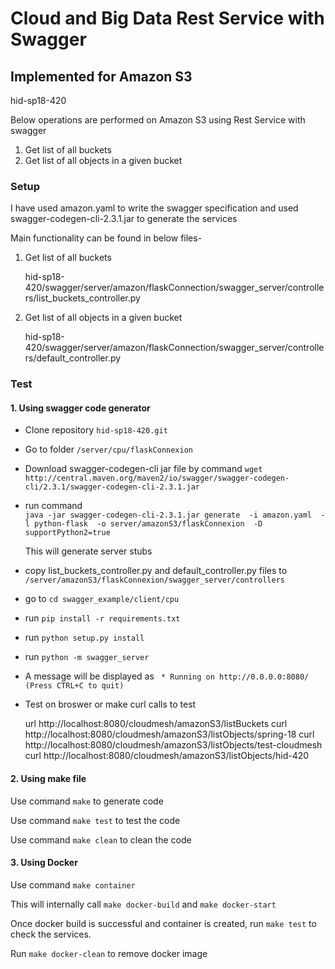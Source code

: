 # Cloud and Big Data Rest Service with Swagger

## Implemented for Amazon S3

hid-sp18-420

Below operations are performed on Amazon S3 using Rest Service with swagger
1. Get list of all buckets
2. Get list of all objects in a given bucket

### Setup
I have used amazon.yaml to write the swagger specification and used swagger-codegen-cli-2.3.1.jar to generate the services

Main functionality can be found in below files-
1. Get list of all buckets

    hid-sp18-420/swagger/server/amazon/flaskConnection/swagger_server/controllers/list_buckets_controller.py

2. Get list of all objects in a given bucket

    hid-sp18-420/swagger/server/amazon/flaskConnection/swagger_server/controllers/default_controller.py

### Test

#### 1. Using swagger code generator

* Clone repository ``hid-sp18-420.git``
* Go to folder ``/server/cpu/flaskConnexion``
* Download swagger-codegen-cli jar file by command
	``wget http://central.maven.org/maven2/io/swagger/swagger-codegen-cli/2.3.1/swagger-codegen-cli-2.3.1.jar
``
* run command 	
``java -jar swagger-codegen-cli-2.3.1.jar generate  -i amazon.yaml  -l python-flask  -o server/amazonS3/flaskConnexion  -D supportPython2=true ``
	
	 This will generate server stubs
* copy list_buckets_controller.py and default_controller.py files to ``/server/amazonS3/flaskConnexion/swagger_server/controllers``
* go to ``cd swagger_example/client/cpu``
* run ``pip install -r requirements.txt``
* run ``python setup.py install``
* run ``python -m swagger_server``
* A message will be displayed as
	`` * Running on http://0.0.0.0:8080/ (Press CTRL+C to quit)``

* Test on broswer or make curl calls to test

	url http://localhost:8080/cloudmesh/amazonS3/listBuckets
	curl http://localhost:8080/cloudmesh/amazonS3/listObjects/spring-18
	curl http://localhost:8080/cloudmesh/amazonS3/listObjects/test-cloudmesh
	curl http://localhost:8080/cloudmesh/amazonS3/listObjects/hid-420


#### 2. Using make file

Use command ``make`` to generate code 

Use command ``make test`` to test the code

Use command ``make clean`` to clean the code

#### 3. Using Docker

Use command ``make container``

This will internally call ``make docker-build`` and ``make docker-start``

Once docker build is successful and container is created, run ``make test`` to check the services.

Run ``make docker-clean`` to remove docker image

 

